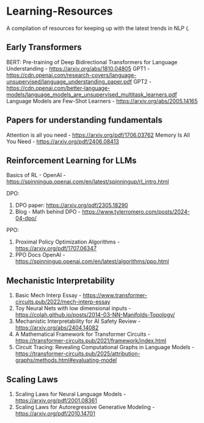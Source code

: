 # Learning-Resources
A compilation of resources for keeping up with the latest trends in NLP (.

## Early Transformers

BERT: Pre-training of Deep Bidirectional Transformers for Language Understanding - https://arxiv.org/abs/1810.04805
GPT1 - https://cdn.openai.com/research-covers/language-unsupervised/language_understanding_paper.pdf
GPT2 - https://cdn.openai.com/better-language-models/language_models_are_unsupervised_multitask_learners.pdf
Language Models are Few-Shot Learners - https://arxiv.org/abs/2005.14165

## Papers for understanding fundamentals

Attention is all you need - https://arxiv.org/pdf/1706.03762
Memory Is All You Need - https://arxiv.org/pdf/2406.08413

## Reinforcement Learning for LLMs

Basics of RL - OpenAI - https://spinningup.openai.com/en/latest/spinningup/rl_intro.html

DPO:

1. DPO paper: https://arxiv.org/pdf/2305.18290
2. Blog - Math behind DPO - https://www.tylerromero.com/posts/2024-04-dpo/

PPO:

1. Proximal Policy Optimization Algorithms - https://arxiv.org/pdf/1707.06347
2. PPO Docs OpenAI - https://spinningup.openai.com/en/latest/algorithms/ppo.html

## Mechanistic Interpretability

1. Basic Mech Interp Essay - https://www.transformer-circuits.pub/2022/mech-interp-essay
2. Toy Neural Nets with low dimensional inputs - https://colah.github.io/posts/2014-03-NN-Manifolds-Topology/
3. Mechanistic Interpretability for AI Safety Review - https://arxiv.org/abs/2404.14082
4. A Mathematical Framework for Transformer Circuits - https://transformer-circuits.pub/2021/framework/index.html
5. Circuit Tracing: Revealing Computational Graphs in Language Models - https://transformer-circuits.pub/2025/attribution-graphs/methods.html#evaluating-model

## Scaling Laws

1. Scaling Laws for Neural Language Models - https://arxiv.org/pdf/2001.08361
2. Scaling Laws for Autoregressive Generative Modeling - https://arxiv.org/pdf/2010.14701
